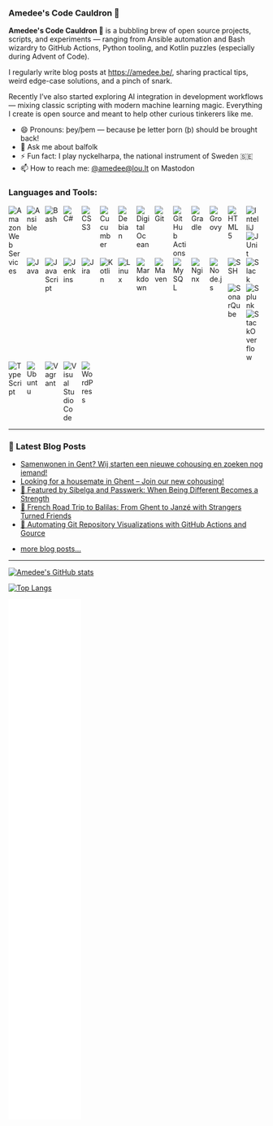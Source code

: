 ### Amedee's Code Cauldron 🔮

**Amedee's Code Cauldron 🔮** is a bubbling brew of open source projects, scripts, and experiments — ranging from Ansible automation and Bash wizardry to GitHub Actions, Python tooling, and Kotlin puzzles (especially during Advent of Code).

I regularly write blog posts at https://amedee.be/, sharing practical tips, weird edge-case solutions, and a pinch of snark.

Recently I’ve also started exploring AI integration in development workflows — mixing classic scripting with modern machine learning magic. Everything I create is open source and meant to help other curious tinkerers like me.

- 😄 Pronouns: þey/þem — because þe letter þorn (þ) should be brought back!
- 💬 Ask me about balfolk
- ⚡ Fun fact: I play nyckelharpa, the national instrument of Sweden 🇸🇪
- 📫 How to reach me: [@amedee@lou.lt](https://lou.lt/@amedee) on Mastodon

### Languages and Tools:

<img align="left" alt="Amazon Web Services" width="26px" src="https://cdn.jsdelivr.net/gh/devicons/devicon/icons/amazonwebservices/amazonwebservices-plain-wordmark.svg" style="padding-right:10px;" />
<img align="left" alt="Ansible" width="26px" src="https://cdn.jsdelivr.net/gh/devicons/devicon/icons/ansible/ansible-original.svg" style="padding-right:10px;" />
<img align="left" alt="Bash" width="26px" src="https://cdn.jsdelivr.net/gh/devicons/devicon/icons/bash/bash-original.svg" style="padding-right:10px;" />
<img align="left" alt="C#" width="26px" src="https://cdn.jsdelivr.net/gh/devicons/devicon/icons/csharp/csharp-original.svg" style="padding-right:10px;" />
<img align="left" alt="CSS3" width="26px" src="https://cdn.jsdelivr.net/gh/devicons/devicon/icons/css3/css3-original.svg" style="padding-right:10px;" />
<img align="left" alt="Cucumber" width="26px" src="https://cdn.jsdelivr.net/gh/devicons/devicon/icons/cucumber/cucumber-plain.svg" style="padding-right:10px;" />
<img align="left" alt="Debian" width="26px" src="https://cdn.jsdelivr.net/gh/devicons/devicon/icons/debian/debian-original.svg" style="padding-right:10px;" />
<img align="left" alt="Digital Ocean" width="26px" src="https://cdn.jsdelivr.net/gh/devicons/devicon/icons/digitalocean/digitalocean-original.svg" style="padding-right:10px;" />
<img align="left" alt="Git" width="26px" src="https://cdn.jsdelivr.net/gh/devicons/devicon/icons/git/git-original.svg" style="padding-right:10px;" />
<img align="left" alt="GitHub Actions" width="26px" src="https://cdn.jsdelivr.net/gh/devicons/devicon/icons/githubactions/githubactions-original.svg" style="padding-right:10px;" />
<img align="left" alt="Gradle" width="26px" src="https://cdn.jsdelivr.net/gh/devicons/devicon/icons/gradle/gradle-original.svg" style="padding-right:10px;" />
<img align="left" alt="Groovy" width="26px" src="https://cdn.jsdelivr.net/gh/devicons/devicon/icons/groovy/groovy-original.svg" style="padding-right:10px;" />
<img align="left" alt="HTML5" width="26px" src="https://cdn.jsdelivr.net/gh/devicons/devicon/icons/html5/html5-original.svg" style="padding-right:10px;" />
<img align="left" alt="IntelliJ" width="26px" src="https://cdn.jsdelivr.net/gh/devicons/devicon/icons/intellij/intellij-original.svg" style="padding-right:10px;" />
<img align="left" alt="JUnit" width="26px" src="https://cdn.jsdelivr.net/gh/devicons/devicon/icons/junit/junit-original.svg" style="padding-right:10px;" />
<img align="left" alt="Java" width="26px" src="https://cdn.jsdelivr.net/gh/devicons/devicon/icons/java/java-original.svg" style="padding-right:10px;" />
<img align="left" alt="JavaScript" width="26px" src="https://cdn.jsdelivr.net/gh/devicons/devicon/icons/javascript/javascript-original.svg" style="padding-right:10px;" />
<img align="left" alt="Jenkins" width="26px" src="https://cdn.jsdelivr.net/gh/devicons/devicon/icons/jenkins/jenkins-original.svg" style="padding-right:10px;" />
<img align="left" alt="Jira" width="26px" src="https://cdn.jsdelivr.net/gh/devicons/devicon/icons/jira/jira-original.svg" style="padding-right:10px;" />
<img align="left" alt="Kotlin" width="26px" src="https://cdn.jsdelivr.net/gh/devicons/devicon/icons/kotlin/kotlin-original.svg" style="padding-right:10px;" />
<img align="left" alt="Linux" width="26px" src="https://cdn.jsdelivr.net/gh/devicons/devicon/icons/linux/linux-original.svg" style="padding-right:10px;" />
<img align="left" alt="Markdown" width="26px" src="https://cdn.jsdelivr.net/gh/devicons/devicon/icons/markdown/markdown-original.svg" style="padding-right:10px;" />
<img align="left" alt="Maven" width="26px" src="https://cdn.jsdelivr.net/gh/devicons/devicon/icons/maven/maven-original.svg" style="padding-right:10px;" />
<img align="left" alt="MySQL" width="26px" src="https://cdn.jsdelivr.net/gh/devicons/devicon/icons/mysql/mysql-original.svg" style="padding-right:10px;" />
<img align="left" alt="Nginx" width="26px" src="https://cdn.jsdelivr.net/gh/devicons/devicon/icons/nginx/nginx-original.svg" style="padding-right:10px;" />
<img align="left" alt="Node.js" width="26px" src="https://cdn.jsdelivr.net/gh/devicons/devicon/icons/nodejs/nodejs-original.svg" style="padding-right:10px;" />
<img align="left" alt="SSH" width="26px" src="https://cdn.jsdelivr.net/gh/devicons/devicon/icons/ssh/ssh-original.svg" style="padding-right:10px;" />
<img align="left" alt="Slack" width="26px" src="https://cdn.jsdelivr.net/gh/devicons/devicon/icons/slack/slack-original.svg" style="padding-right:10px;" />
<img align="left" alt="SonarQube" width="26px" src="https://cdn.jsdelivr.net/gh/devicons/devicon/icons/sonarqube/sonarqube-original.svg" style="padding-right:10px;" />
<img align="left" alt="Splunk" width="26px" src="https://cdn.jsdelivr.net/gh/devicons/devicon/icons/splunk/splunk-original-wordmark.svg" style="padding-right:10px;" />
<img align="left" alt="StackOverflow" width="26px" src="https://cdn.jsdelivr.net/gh/devicons/devicon/icons/stackoverflow/stackoverflow-original.svg" style="padding-right:10px;" />
<img align="left" alt="TypeScript" width="26px" src="https://cdn.jsdelivr.net/gh/devicons/devicon/icons/typescript/typescript-original.svg" style="padding-right:10px;" />
<img align="left" alt="Ubuntu" width="26px" src="https://cdn.jsdelivr.net/gh/devicons/devicon/icons/ubuntu/ubuntu-original.svg" style="padding-right:10px;" />
<img align="left" alt="Vagrant" width="26px" src="https://cdn.jsdelivr.net/gh/devicons/devicon/icons/vagrant/vagrant-original.svg" style="padding-right:10px;" />
<img align="left" alt="Visual Studio Code" width="26px" src="https://cdn.jsdelivr.net/gh/devicons/devicon/icons/vscode/vscode-original.svg" style="padding-right:10px;" />
<img align="left" alt="WordPress" width="26px" src="https://cdn.jsdelivr.net/gh/devicons/devicon/icons/wordpress/wordpress-original.svg" style="padding-right:10px;" />

<br clear="all" />

---

### 📕 Latest Blog Posts

<!-- BLOG-POST-LIST:START -->
- [Samenwonen in Gent? Wij starten een nieuwe cohousing en zoeken nog iemand!](https://amedee.be/samenwonen-in-gent-wij-starten-een-nieuwe-cohousing-en-zoeken-nog-iemand/)
- [Looking for a housemate in Ghent – Join our new cohousing!](https://amedee.be/looking-for-a-housemate-in-ghent-join-our-new-cohousing/)
- [📰 Featured by Sibelga and Passwerk: When Being Different Becomes a Strength](https://amedee.be/%f0%9f%93%b0-featured-by-sibelga-and-passwerk-when-being-different-becomes-a-strength/)
- [🚗 French Road Trip to Balilas: From Ghent to Janzé with Strangers Turned Friends](https://amedee.be/%f0%9f%9a%97-french-road-trip-to-balilas-from-ghent-to-janze-with-strangers-turned-friends/)
- [🎥 Automating Git Repository Visualizations with GitHub Actions and Gource](https://amedee.be/%f0%9f%8e%a5-automating-git-repository-visualizations-with-github-actions-and-gource/)
<!-- BLOG-POST-LIST:END -->

- [more blog posts...](https://amedee.be)

---

[![Amedee's GitHub stats](https://github-readme-stats.vercel.app/api?username=amedee&show=reviews,discussions_started,discussions_answered,prs_merged,prs_merged_percentage&show_icons=true&theme=transparent)](https://github.com/anuraghazra/github-readme-stats)

[![Top Langs](https://github-readme-stats.vercel.app/api/top-langs/?username=amedee&show_icons=true&theme=transparent&layout=compact)](https://github.com/anuraghazra/github-readme-stats)

![Metrics](github-metrics.svg)
